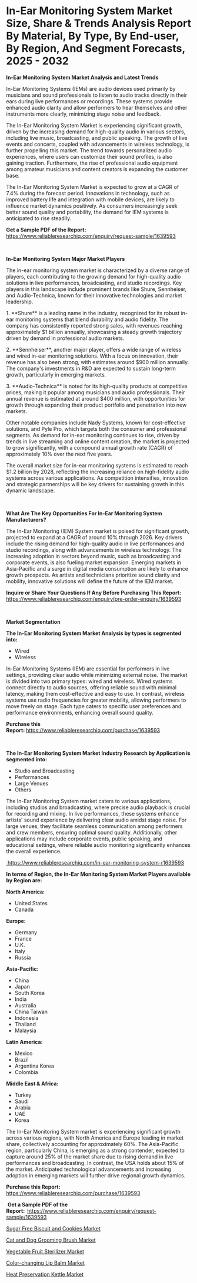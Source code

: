 <p><h1>In-Ear Monitoring System Market Size, Share & Trends Analysis Report By Material, By Type, By End-user, By Region, And Segment Forecasts, 2025 - 2032</h1></p><p><strong>In-Ear Monitoring System Market Analysis and Latest Trends</strong></p>
<p><p>In-Ear Monitoring Systems (IEMs) are audio devices used primarily by musicians and sound professionals to listen to audio tracks directly in their ears during live performances or recordings. These systems provide enhanced audio clarity and allow performers to hear themselves and other instruments more clearly, minimizing stage noise and feedback.</p><p>The In-Ear Monitoring System Market is experiencing significant growth, driven by the increasing demand for high-quality audio in various sectors, including live music, broadcasting, and public speaking. The growth of live events and concerts, coupled with advancements in wireless technology, is further propelling this market. The trend towards personalized audio experiences, where users can customize their sound profiles, is also gaining traction. Furthermore, the rise of professional audio equipment among amateur musicians and content creators is expanding the customer base.</p><p>The In-Ear Monitoring System Market is expected to grow at a CAGR of 7.4% during the forecast period. Innovations in technology, such as improved battery life and integration with mobile devices, are likely to influence market dynamics positively. As consumers increasingly seek better sound quality and portability, the demand for IEM systems is anticipated to rise steadily.</p></p>
<p><strong>Get a Sample PDF of the Report:&nbsp;</strong> <a href="https://www.reliableresearchiq.com/enquiry/request-sample/1639593?utm_campaign=1834&utm_medium=2&utm_source=Github&utm_content=ia&utm_term=05042025&utm_id=in-ear-monitoring-system">https://www.reliableresearchiq.com/enquiry/request-sample/1639593</a></p>
<p>&nbsp;</p>
<p><strong>In-Ear Monitoring System Major Market Players</strong></p>
<p><p>The in-ear monitoring system market is characterized by a diverse range of players, each contributing to the growing demand for high-quality audio solutions in live performances, broadcasting, and studio recordings. Key players in this landscape include prominent brands like Shure, Sennheiser, and Audio-Technica, known for their innovative technologies and market leadership.</p><p>1. **Shure** is a leading name in the industry, recognized for its robust in-ear monitoring systems that blend durability and audio fidelity. The company has consistently reported strong sales, with revenues reaching approximately $1 billion annually, showcasing a steady growth trajectory driven by demand in professional audio markets.</p><p>2. **Sennheiser**, another major player, offers a wide range of wireless and wired in-ear monitoring solutions. With a focus on innovation, their revenue has also been strong, with estimates around $900 million annually. The company's investments in R&D are expected to sustain long-term growth, particularly in emerging markets.</p><p>3. **Audio-Technica** is noted for its high-quality products at competitive prices, making it popular among musicians and audio professionals. Their annual revenue is estimated at around $400 million, with opportunities for growth through expanding their product portfolio and penetration into new markets.</p><p>Other notable companies include Nady Systems, known for cost-effective solutions, and Pyle Pro, which targets both the consumer and professional segments. As demand for in-ear monitoring continues to rise, driven by trends in live streaming and online content creation, the market is projected to grow significantly, with a compound annual growth rate (CAGR) of approximately 10% over the next five years.</p><p>The overall market size for in-ear monitoring systems is estimated to reach $1.2 billion by 2028, reflecting the increasing reliance on high-fidelity audio systems across various applications. As competition intensifies, innovation and strategic partnerships will be key drivers for sustaining growth in this dynamic landscape.</p></p>
<p>&nbsp;</p>
<p><strong>What Are The Key Opportunities For In-Ear Monitoring System Manufacturers?</strong></p>
<p><p>The In-Ear Monitoring (IEM) System market is poised for significant growth, projected to expand at a CAGR of around 10% through 2026. Key drivers include the rising demand for high-quality audio in live performances and studio recordings, along with advancements in wireless technology. The increasing adoption in sectors beyond music, such as broadcasting and corporate events, is also fueling market expansion. Emerging markets in Asia-Pacific and a surge in digital media consumption are likely to enhance growth prospects. As artists and technicians prioritize sound clarity and mobility, innovative solutions will define the future of the IEM market.</p></p>
<p><strong>Inquire or Share Your Questions If Any Before Purchasing This Report:</strong> <a href="https://www.reliableresearchiq.com/enquiry/pre-order-enquiry/1639593?utm_campaign=1834&utm_medium=2&utm_source=Github&utm_content=ia&utm_term=05042025&utm_id=in-ear-monitoring-system">https://www.reliableresearchiq.com/enquiry/pre-order-enquiry/1639593</a></p>
<p>&nbsp;</p>
<p><strong>Market Segmentation</strong></p>
<p><strong>The In-Ear Monitoring System Market Analysis by types is segmented into:</strong></p>
<p><ul><li>Wired</li><li>Wireless</li></ul></p>
<p><p>In-Ear Monitoring Systems (IEM) are essential for performers in live settings, providing clear audio while minimizing external noise. The market is divided into two primary types: wired and wireless. Wired systems connect directly to audio sources, offering reliable sound with minimal latency, making them cost-effective and easy to use. In contrast, wireless systems use radio frequencies for greater mobility, allowing performers to move freely on stage. Each type caters to specific user preferences and performance environments, enhancing overall sound quality.</p></p>
<p><strong>Purchase this Report:&nbsp;</strong><a href="https://www.reliableresearchiq.com/purchase/1639593?utm_campaign=1834&utm_medium=2&utm_source=Github&utm_content=ia&utm_term=05042025&utm_id=in-ear-monitoring-system">https://www.reliableresearchiq.com/purchase/1639593</a></p>
<p>&nbsp;</p>
<p><strong>The In-Ear Monitoring System Market Industry Research by Application is segmented into:</strong></p>
<p><ul><li>Studio and Broadcasting</li><li>Performances</li><li>Large Venues</li><li>Others</li></ul></p>
<p><p>The In-Ear Monitoring System market caters to various applications, including studios and broadcasting, where precise audio playback is crucial for recording and mixing. In live performances, these systems enhance artists' sound experience by delivering clear audio amidst stage noise. For large venues, they facilitate seamless communication among performers and crew members, ensuring optimal sound quality. Additionally, other applications may include corporate events, public speaking, and educational settings, where reliable audio monitoring significantly enhances the overall experience.</p></p>
<p><a href="https://www.reliableresearchiq.com/in-ear-monitoring-system-r1639593?utm_campaign=1834&utm_medium=2&utm_source=Github&utm_content=ia&utm_term=05042025&utm_id=in-ear-monitoring-system">&nbsp;https://www.reliableresearchiq.com/in-ear-monitoring-system-r1639593</a></p>
<p><strong>In terms of Region, the In-Ear Monitoring System Market Players available by Region are:</strong></p>
<p>
    <p> <strong> North America: </strong>
        <ul>
            <li>United States</li>
            <li>Canada</li>
        </ul>
        </p> 
    <p> <strong> Europe: </strong>
        <ul>
            <li>Germany</li>
            <li>France</li>
            <li>U.K.</li>
            <li>Italy</li>
            <li>Russia</li>
        </ul>
        </p> 
    <p> <strong> Asia-Pacific: </strong>
        <ul>
            <li>China</li>
            <li>Japan</li>
            <li>South Korea</li>
            <li>India</li>
            <li>Australia</li>
            <li>China Taiwan</li>
            <li>Indonesia</li>
            <li>Thailand</li>
            <li>Malaysia</li>
        </ul>
        </p> 
    <p> <strong> Latin America: </strong>
        <ul>
            <li>Mexico</li>
            <li>Brazil</li>
            <li>Argentina Korea</li>
            <li>Colombia</li>
        </ul>
        </p> 
    <p> <strong> Middle East & Africa: </strong>
        <ul>
            <li>Turkey</li>
            <li>Saudi</li>
            <li>Arabia</li>
            <li>UAE</li>
            <li>Korea</li>
        </ul>
    </p>
    </p>
<p><p>The In-Ear Monitoring System market is experiencing significant growth across various regions, with North America and Europe leading in market share, collectively accounting for approximately 60%. The Asia-Pacific region, particularly China, is emerging as a strong contender, expected to capture around 25% of the market share due to rising demand in live performances and broadcasting. In contrast, the USA holds about 15% of the market. Anticipated technological advancements and increasing adoption in emerging markets will further drive regional growth dynamics.</p></p>
<p><strong>Purchase this Report: </strong><a href="https://www.reliableresearchiq.com/purchase/1639593?utm_campaign=1834&utm_medium=2&utm_source=Github&utm_content=ia&utm_term=05042025&utm_id=in-ear-monitoring-system">https://www.reliableresearchiq.com/purchase/1639593</a></p>
<p>&nbsp;<strong>Get a Sample PDF of the Report:&nbsp;&nbsp;</strong><a href="https://www.reliableresearchiq.com/enquiry/request-sample/1639593?utm_campaign=1834&utm_medium=2&utm_source=Github&utm_content=ia&utm_term=05042025&utm_id=in-ear-monitoring-system">https://www.reliableresearchiq.com/enquiry/request-sample/1639593</a></p>
<p><strong></strong></p>
<p><p><a href="https://github.com/djoeamakeh/Market-Research-Report-List-1/blob/main/sugar-free-biscuit-and-cookies-market.md?utm_campaign=1834&utm_medium=2&utm_source=Github&utm_content=ia&utm_term=05042025&utm_id=in-ear-monitoring-system">Sugar Free Biscuit and Cookies Market</a></p><p><a href="https://github.com/tigoryemm/Market-Research-Report-List-1/blob/main/cat-and-dog-grooming-brush-market.md?utm_campaign=1834&utm_medium=2&utm_source=Github&utm_content=ia&utm_term=05042025&utm_id=in-ear-monitoring-system">Cat and Dog Grooming Brush Market</a></p><p><a href="https://github.com/keehnkaesssi/Market-Research-Report-List-1/blob/main/vegetable-fruit-sterilizer-market.md?utm_campaign=1834&utm_medium=2&utm_source=Github&utm_content=ia&utm_term=05042025&utm_id=in-ear-monitoring-system">Vegetable Fruit Sterilizer Market</a></p><p><a href="https://github.com/viohlbrenksf/Market-Research-Report-List-1/blob/main/color-changing-lip-balm-market.md?utm_campaign=1834&utm_medium=2&utm_source=Github&utm_content=ia&utm_term=05042025&utm_id=in-ear-monitoring-system">Color-changing Lip Balm Market</a></p><p><a href="https://github.com/landtmman/Market-Research-Report-List-1/blob/main/heat-preservation-kettle-market.md?utm_campaign=1834&utm_medium=2&utm_source=Github&utm_content=ia&utm_term=05042025&utm_id=in-ear-monitoring-system">Heat Preservation Kettle Market</a></p></p>